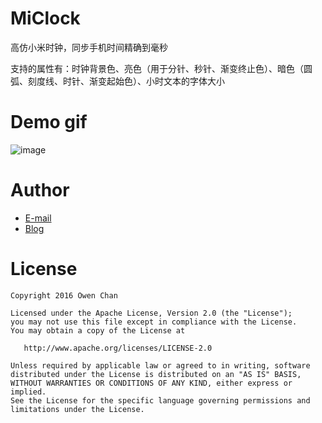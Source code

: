 # MiClock

高仿小米时钟，同步手机时间精确到毫秒

支持的属性有：时钟背景色、亮色（用于分针、秒针、渐变终止色）、暗色（圆弧、刻度线、时针、渐变起始色）、小时文本的字体大小

Demo gif
====
 ![image](https://github.com/chenzongwen/MiClockView/blob/master/raw/demo.gif)


Author
===========

- [E-mail](zongwen.chen@qq.com)
- [Blog](http://blog.csdn.net/owenchan1987)

License
============

    Copyright 2016 Owen Chan

    Licensed under the Apache License, Version 2.0 (the "License");
    you may not use this file except in compliance with the License.
    You may obtain a copy of the License at

       http://www.apache.org/licenses/LICENSE-2.0

    Unless required by applicable law or agreed to in writing, software
    distributed under the License is distributed on an "AS IS" BASIS,
    WITHOUT WARRANTIES OR CONDITIONS OF ANY KIND, either express or implied.
    See the License for the specific language governing permissions and
    limitations under the License.
